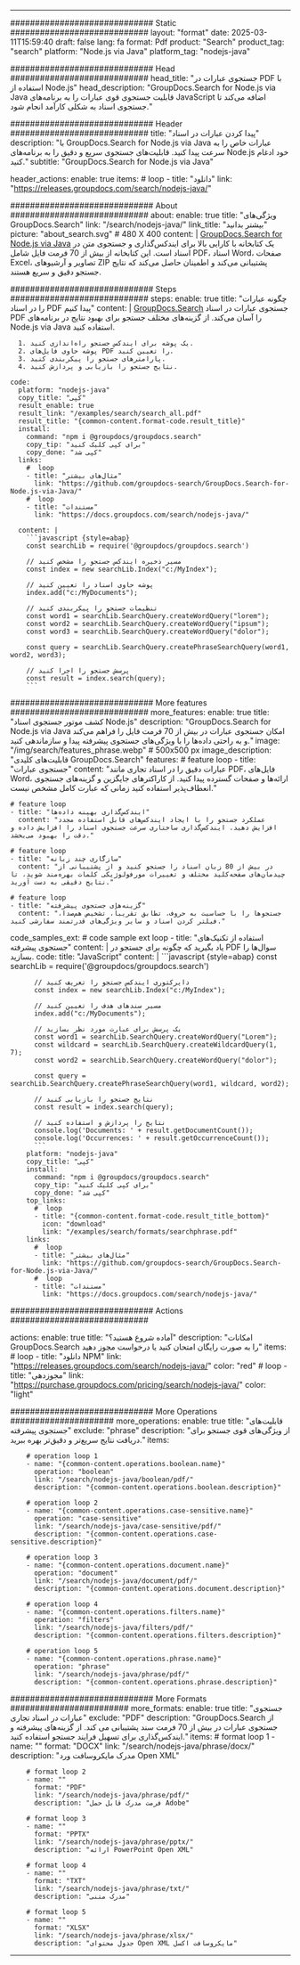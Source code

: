 
---
############################# Static ############################
layout: "format"
date:  2025-03-11T15:59:40
draft: false
lang: fa
format: Pdf
product: "Search"
product_tag: "search"
platform: "Node.js via Java"
platform_tag: "nodejs-java"

############################# Head ############################
head_title: "جستجوی عبارات در PDF با استفاده از Node.js"
head_description: "GroupDocs.Search for Node.js via Java قابلیت جستجوی قوی عبارات را به برنامه‌های JavaScript اضافه می‌کند تا جستجوی اسناد به شکلی کارآمد انجام شود."

############################# Header ############################
title: "پیدا کردن عبارات در اسناد" 
description: "با GroupDocs.Search for Node.js via Java عبارات خاص را به سرعت پیدا کنید. قابلیت‌های جستجوی سریع و دقیق را به برنامه‌های Node.js خود ادغام کنید."
subtitle: "GroupDocs.Search for Node.js via Java" 

header_actions:
  enable: true
  items:
    #  loop
    - title: "دانلود"
      link: "https://releases.groupdocs.com/search/nodejs-java/"
      
############################# About ############################
about:
    enable: true
    title: "ویژگی‌های GroupDocs.Search"
    link: "/search/nodejs-java/"
    link_title: "بیشتر بدانید"
    picture: "about_search.svg" # 480 X 400
    content: |
       [GroupDocs.Search for Node.js via Java](/search/nodejs-java/) یک کتابخانه با کارایی بالا برای ایندکس‌گذاری و جستجوی متن در اسناد است. این کتابخانه از بیش از 70 فرمت فایل شامل PDF، اسناد Word، صفحات Excel، تصاویر و آرشیوهای ZIP پشتیبانی می‌کند و اطمینان حاصل می‌کند که نتایج جستجو دقیق و سریع هستند.

############################# Steps ############################
steps:
    enable: true
    title: "چگونه عبارات را در اسناد PDF پیدا کنیم"
    content: |
      [GroupDocs.Search](/search/nodejs-java/) جستجوی عبارات در اسناد PDF را آسان می‌کند. از گزینه‌های مختلف جستجو برای بهبود نتایج در برنامه‌های Node.js via Java استفاده کنید.
      
      1. یک پوشه برای ایندکس جستجو راه‌اندازی کنید.
      2. پوشه حاوی فایل‌های PDF را تعیین کنید.
      3. پارامترهای جستجو را پیکربندی کنید.
      4. نتایج جستجو را بازیابی و پردازش کنید.
   
    code:
      platform: "nodejs-java"
      copy_title: "کپی"
      result_enable: true
      result_link: "/examples/search/search_all.pdf"
      result_title: "{common-content.format-code.result_title}"
      install:
        command: "npm i @groupdocs/groupdocs.search"
        copy_tip: "برای کپی کلیک کنید"
        copy_done: "کپی شد"
      links:
        #  loop
        - title: "مثال‌های بیشتر"
          link: "https://github.com/groupdocs-search/GroupDocs.Search-for-Node.js-via-Java/"
        #  loop
        - title: "مستندات"
          link: "https://docs.groupdocs.com/search/nodejs-java/"
          
      content: |
        ```javascript {style=abap}
        const searchLib = require('@groupdocs/groupdocs.search')

        // مسیر ذخیره ایندکس جستجو را مشخص کنید
        const index = new searchLib.Index("c:/MyIndex");

        // پوشه حاوی اسناد را تعیین کنید
        index.add("c:/MyDocuments");

        // تنظیمات جستجو را پیکربندی کنید
        const word1 = searchLib.SearchQuery.createWordQuery("lorem");
        const word2 = searchLib.SearchQuery.createWordQuery("ipsum");
        const word3 = searchLib.SearchQuery.createWordQuery("dolor");

        const query = searchLib.SearchQuery.createPhraseSearchQuery(word1, word2, word3);

        // پرسش جستجو را اجرا کنید
        const result = index.search(query);
        ```            

############################# More features ############################
more_features:
  enable: true
  title: "کشف موتور جستجوی اسناد Node.js"
  description: "GroupDocs.Search for Node.js via Java امکان جستجوی عبارات در بیش از 70 فرمت فایل را فراهم می‌کند و به راحتی داده‌ها را با ویژگی‌های جستجوی پیشرفته پیدا و سازماندهی کنید."
  image: "/img/search/features_phrase.webp" # 500x500 px
  image_description: "قابلیت‌های کلیدی GroupDocs.Search"
  features:
    # feature loop
    - title: "جستجوی عبارات"
      content: "عبارات دقیق را در اسناد تجاری مانند PDF، فایل‌های Word، ارائه‌ها و صفحات گسترده پیدا کنید. از کاراکترهای جایگزین و گزینه‌های جستجوی انعطاف‌پذیر استفاده کنید زمانی که عبارت کامل مشخص نیست."

    # feature loop
    - title: "ایندکس‌گذاری بهینه داده‌ها"
      content: "عملکرد جستجو را با ایجاد ایندکس‌های قابل استفاده مجدد افزایش دهید. ایندکس‌گذاری ساختاری سرعت جستجوی اسناد را افزایش داده و دقت را بهبود می‌بخشد."

    # feature loop
    - title: "سازگاری چند زبانه"
      content: "در بیش از 80 زبان اسناد را جستجو کنید و از پشتیبانی از چیدمان‌های صفحه‌کلید مختلف و تغییرات مورفولوژیکی کلمات بهره‌مند شوید، تا نتایج دقیقی به دست آورید."

    # feature loop
    - title: "گزینه‌های جستجوی پیشرفته"
      content: "جستجوها را با حساسیت به حروف، تطابق تقریباً، تشخیص هم‌صدا، فیلتر کردن اسناد و سایر ویژگی‌های قدرتمند سفارشی کنید."
      
  code_samples_ext:
    # code sample ext loop
    - title: "استفاده از تکنیک‌های جستجوی پیشرفته"
      content: |
        یاد بگیرید که چگونه برای جستجو در PDF سوال‌ها را بسازید.
      code:
        title: "JavaScript"
        content: |
          ```javascript {style=abap}
          const searchLib = require('@groupdocs/groupdocs.search')
          
          // دایرکتوری ایندکس جستجو را تعریف کنید
          const index = new searchLib.Index("c:/MyIndex");
              
          // مسیر سندهای هدف را تعیین کنید
          index.add("c:/MyDocuments");

          // یک پرسش برای عبارت مورد نظر بسازید
          const word1 = searchLib.SearchQuery.createWordQuery("Lorem");
          const wildcard = searchLib.SearchQuery.createWildcardQuery(1, 7);
          const word2 = searchLib.SearchQuery.createWordQuery("dolor");

          const query = searchLib.SearchQuery.createPhraseSearchQuery(word1, wildcard, word2);

          // نتایج جستجو را بازیابی کنید
          const result = index.search(query);
          
          // نتایج را پردازش و استفاده کنید
          console.log('Documents: ' + result.getDocumentCount());
          console.log('Occurrences: ' + result.getOccurrenceCount());
          ```
        platform: "nodejs-java"
        copy_title: "کپی"
        install:
          command: "npm i @groupdocs/groupdocs.search"
          copy_tip: "برای کپی کلیک کنید"
          copy_done: "کپی شد"
        top_links:
          #  loop
          - title: "{common-content.format-code.result_title_bottom}"
            icon: "download"
            link: "/examples/search/formats/searchphrase.pdf"
        links:
          #  loop
          - title: "مثال‌های بیشتر"
            link: "https://github.com/groupdocs-search/GroupDocs.Search-for-Node.js-via-Java/"
          #  loop
          - title: "مستندات"
            link: "https://docs.groupdocs.com/search/nodejs-java/"
            

            


############################# Actions ############################

actions:
  enable: true
  title: "آماده شروع هستید؟"
  description: "امکانات GroupDocs.Search را به صورت رایگان امتحان کنید یا درخواست مجوز دهید"
  items:
    #  loop
    - title: "دانلود NPM"
      link: "https://releases.groupdocs.com/search/nodejs-java/"
      color: "red"
        #  loop
    - title: "مجوزدهی"
      link: "https://purchase.groupdocs.com/pricing/search/nodejs-java/"
      color: "light"


############################# More Operations #####################
more_operations:
    enable: true
    title: "قابلیت‌های جستجوی پیشرفته"
    exclude: "phrase"
    description: "از ویژگی‌های قوی جستجو برای دریافت نتایج سریع‌تر و دقیق‌تر بهره ببرید."
    items: 
          
        # operation loop 1
        - name: "{common-content.operations.boolean.name}"
          operation: "boolean"
          link: "/search/nodejs-java/boolean/pdf/"
          description: "{common-content.operations.boolean.description}"

        # operation loop 2
        - name: "{common-content.operations.case-sensitive.name}"
          operation: "case-sensitive"
          link: "/search/nodejs-java/case-sensitive/pdf/"
          description: "{common-content.operations.case-sensitive.description}"

        # operation loop 3
        - name: "{common-content.operations.document.name}"
          operation: "document"
          link: "/search/nodejs-java/document/pdf/"
          description: "{common-content.operations.document.description}"

        # operation loop 4
        - name: "{common-content.operations.filters.name}"
          operation: "filters"
          link: "/search/nodejs-java/filters/pdf/"
          description: "{common-content.operations.filters.description}"

        # operation loop 5
        - name: "{common-content.operations.phrase.name}"
          operation: "phrase"
          link: "/search/nodejs-java/phrase/pdf/"
          description: "{common-content.operations.phrase.description}"
          
        
          
############################# More Formats ########################
more_formats:
    enable: true
    title: "جستجوی عبارات در اسناد تجاری"
    exclude: "PDF"
    description: "GroupDocs.Search از جستجوی عبارات در بیش از 70 فرمت سند پشتیبانی می کند. از گزینه‌های پیشرفته و ایندکس‌گذاری برای تسهیل فرایند جستجو استفاده کنید."
    items: 
        # format loop 1
        - name: ""
          format: "DOCX"
          link: "/search/nodejs-java/phrase/docx/"
          description: "مدرک مایکروسافت ورد Open XML"
          
        # format loop 2
        - name: ""
          format: "PDF"
          link: "/search/nodejs-java/phrase/pdf/"
          description: "فرمت مدرک قابل حمل Adobe"
          
        # format loop 3
        - name: ""
          format: "PPTX"
          link: "/search/nodejs-java/phrase/pptx/"
          description: "ارائه PowerPoint Open XML"

        # format loop 4
        - name: ""
          format: "TXT"
          link: "/search/nodejs-java/phrase/txt/"
          description: "مدرک متنی"
          
        # format loop 5
        - name: ""
          format: "XLSX"
          link: "/search/nodejs-java/phrase/xlsx/"
          description: "جدول محتوای Open XML مایکروسافت اکسل"
  

---